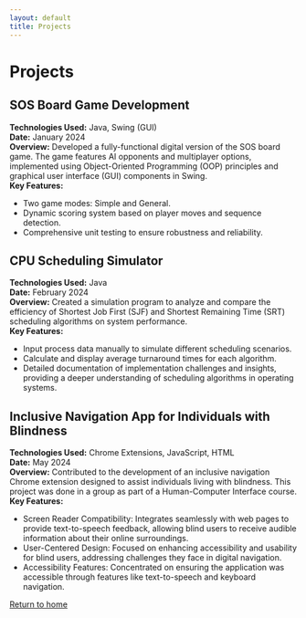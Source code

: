 ```yaml
---
layout: default
title: Projects
---
```


# Projects

## SOS Board Game Development

**Technologies Used:** Java, Swing (GUI)  
**Date:** January 2024  
**Overview:** Developed a fully-functional digital version of the SOS board game. The game features AI opponents and multiplayer options, implemented using Object-Oriented Programming (OOP) principles and graphical user interface (GUI) components in Swing.  
**Key Features:**  
- Two game modes: Simple and General.
- Dynamic scoring system based on player moves and sequence detection.
- Comprehensive unit testing to ensure robustness and reliability.

## CPU Scheduling Simulator

**Technologies Used:** Java  
**Date:** February 2024  
**Overview:** Created a simulation program to analyze and compare the efficiency of Shortest Job First (SJF) and Shortest Remaining Time (SRT) scheduling algorithms on system performance.  
**Key Features:**  
- Input process data manually to simulate different scheduling scenarios.
- Calculate and display average turnaround times for each algorithm.
- Detailed documentation of implementation challenges and insights, providing a deeper understanding of scheduling algorithms in operating systems.
  
## Inclusive Navigation App for Individuals with Blindness

**Technologies Used:** Chrome Extensions, JavaScript, HTML  
**Date:** May 2024  
**Overview:** Contributed to the development of an inclusive navigation Chrome extension designed to assist individuals living with blindness. This project was done in a group as part of a Human-Computer Interface course.  
**Key Features:**  
- Screen Reader Compatibility: Integrates seamlessly with web pages to provide text-to-speech feedback, allowing blind users to receive audible information about their online surroundings.
- User-Centered Design: Focused on enhancing accessibility and usability for blind users, addressing challenges they face in digital navigation.
- Accessibility Features: Concentrated on ensuring the application was accessible through features like text-to-speech and keyboard navigation.

[Return to home](/)
